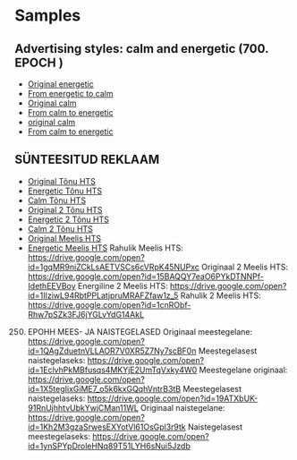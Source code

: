# Samples
## Advertising styles: calm and energetic (700. EPOCH )
- [Original energetic](https://drive.google.com/open?id=1T6I-IbWuPp5sqcO7Ypy5ljpB1YuJqW0u)
- [From energetic to calm](https://drive.google.com/open?id=18pOnm1moQGRf9BWKGjtgp3hGXR09D7Ak)
- [Original calm](https://drive.google.com/open?id=1VumlFOZ74mddxYELIYW7Lj_kyGxVjXLw)
- [From calm to energetic](https://drive.google.com/open?id=1xfWM_TCvr-pKqm_2jiJts2Z_vfpH2x9V)
- [original calm](https://drive.google.com/open?id=1821AQCPJfhuOlfsazsP0DHRPqTo6QAs1)
- [From calm to energetic](https://drive.google.com/open?id=1tsjyclXgcoy1KiMORHUgz8zBHtyZ45VI)
## SÜNTEESITUD REKLAAM
- [Original Tõnu HTS](https://drive.google.com/open?id=1rsOws_mvI-ey6VA2nP31wiEZDYTr8J2l)
- [Energetic Tõnu HTS](https://drive.google.com/open?id=1ayj01dsSt8hlZKPReuFyTxhilOPvvJO8)
- [Calm Tõnu HTS](https://drive.google.com/open?id=1JkwqkGlJ9h6mVoXp3rAVYSz15EtTsaM4)
- [Original 2 Tõnu HTS](https://drive.google.com/open?id=1j79Ffh30uqgavK_JPl_b_4tQuzenqcqD)
- [Energetic 2 Tõnu HTS](https://drive.google.com/open?id=1OnEN7EX0A-Q0AggqzNXYUyNITiZhoG24)
- [Calm 2 Tõnu HTS](https://drive.google.com/open?id=1q99midd7Mies3wa5qvU9kSP8jIAwcIMb)
- [Original Meelis HTS](https://drive.google.com/open?id=18PXONwxgsJYNJXFmtqCSth2QpHsmhU0)
- [Energetic Meelis HTS](https://drive.google.com/open?id=1Br9-VObcfcKyuT3CifyY4SPsSARH6bH6)
Rahulik Meelis HTS:
https://drive.google.com/open?id=1gqMR9niZCkLsAETVSCs6cVRpK45NUPxc
Originaal 2 Meelis HTS:
https://drive.google.com/open?id=15BAQQY7eaO6PYkDTNNPf-IdethEEVBoy
Energiline 2 Meelis HTS:
https://drive.google.com/open?id=1IIziwL94RbtPPLatjpruMRAFZfaw1z_5
Rahulik 2 Meelis HTS:
https://drive.google.com/open?id=1cnRObf-Rhw7pSZk3FJ6jYGLvYdG14AkL
250. EPOHH MEES- JA NAISTEGELASED
Originaal meestegelane:
https://drive.google.com/open?id=1QAgZduetnVLLAOR7V0XR5Z7Ny7scBF0n
Meestegelasest naistegelaseks:
https://drive.google.com/open?id=1EclvhPkMBfusqs4MKYjE2UmTqVxky4W0
Meestegelane originaal:
https://drive.google.com/open?id=1X5tegIixGiME7_o5k6kxGQqhVntrB3tB
Meestegelasest naistegelaseks:
https://drive.google.com/open?id=19ATXbUK-91RnUjhhtvUbkYwjCMan11WL
Originaal naistegelane:
https://drive.google.com/open?id=1Kh2M3gzaSrwesEXYotVl61OsGpl3r9tk
Naistegelasest meestegelaseks:
https://drive.google.com/open?id=1ynSPYpDroleHNq89T51LYH6sNui5Jzdb
